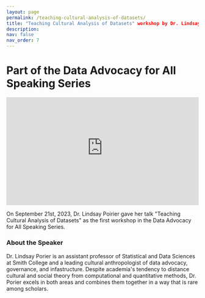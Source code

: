 ```yaml
---
layout: page
permalink: /teaching-cultural-analysis-of-datasets/
title: "Teaching Cultural Analysis of Datasets" workshop by Dr. Lindsay Poirier
description: 
nav: false
nav_order: 7
---
```


<link rel="stylesheet" href="https://cdn.jsdelivr.net/npm/@shoelace-style/shoelace@2.5.2/cdn/themes/light.css" />
<script type="module" src="https://cdn.jsdelivr.net/npm/@shoelace-style/shoelace@2.5.2/cdn/shoelace.js" ></script>

# Part of the Data Advocacy for All Speaking Series

<div style="max-width: 1280px"><div style="position: relative; padding-bottom: 56.25%; height: 0; overflow: hidden;"><iframe src="https://o365coloradoedu-my.sharepoint.com/personal/tawh3581_colorado_edu/_layouts/15/embed.aspx?UniqueId=e975f08f-f05f-4245-8656-b8e411553488&embed=%7B%22ust%22%3Atrue%2C%22hv%22%3A%22CopyEmbedCode%22%7D&referrer=StreamWebApp&referrerScenario=EmbedDialog.Create" width="1280" height="720" frameborder="0" scrolling="no" allowfullscreen title="Teaching Cultural Analysis of Datasets" style="border:none; position: absolute; top: 0; left: 0; right: 0; bottom: 0; height: 100%; max-width: 100%;"></iframe></div></div>

On September 21st, 2023, Dr. Lindsay Poirier gave her talk "Teaching Cultural Analysis of Datasets" as the first workshop in the Data Advocacy for All Speaking Series.

### About the Speaker

Dr. Lindsay Porier is an assistant professor of Statistical and Data Sciences at Smith College and a leading cultural anthropologist of data advocacy, governance, and infastructure. Despite academia's tendency to distance cultural and social theory from computational and quantitative methods, Dr. Porier excels in both areas and combines them together in a way that is rare among scholars.
